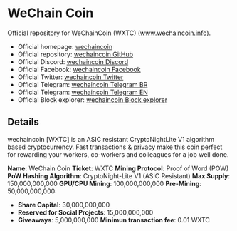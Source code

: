 # WeChain Coin
Official repository for WeChainCoin (WXTC) (www.wechaincoin.info).


* Official homepage: [wechaincoin](http://www.wechaincoin.info/)
* Official repository: [wechaincoin GitHub](https://github.com/wechaincoin)
* Official Discord: [wechaincoin Discord](http://discord.gg/EmGDEQJ)
* Official Facebook: [wechaincoin Facebook](https://www.facebook.com/wechaincoin)
* Official Twitter: [wechaincoin Twitter](https://twitter.com/wechaincoin)
* Official Telegram: [wechaincoin Telegram BR](http://t.me/egame_cash_br)
* Official Telegram: [wechaincoin Telegram EN](http://t.me/egame_cash_en)
* Official Block explorer: [wechaincoin Block explorer](http://explorer.wechaincoin.info/)


## Details

wechaincoin [WXTC] is an ASIC resistant CryptoNightLite V1 algorithm based cryptocurrency. Fast transactions & privacy make this coin perfect for rewarding your workers, co-workers and colleagues for a job well done.

__Name__: WeChain Coin 
__Ticket__: WXTC 
__Mining Protocol__: Proof of Word (POW)
__PoW Hashing Algorithm__: CryptoNight-Lite V1 (ASIC Resistant)
__Max Supply__: 150,000,000,000
__GPU/CPU Mining__: 100,000,000,000
__Pre-Mining__: 50,000,000,000:
  - __Share Capital__: 30,000,000,000
  - __Reserved for Social Projects__: 15,000,000,000
  - __Giveaways__: 5,000,000,000
__Minimun transaction fee__: 0.01 WXTC 

